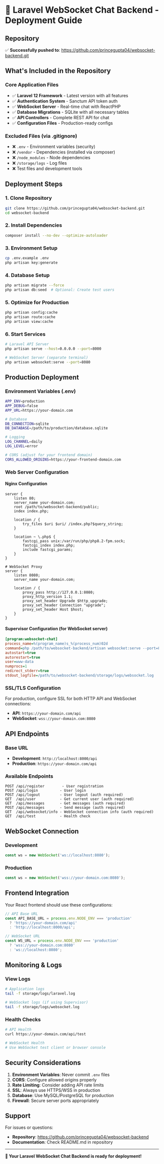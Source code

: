 # 🚀 Laravel WebSocket Chat Backend - Deployment Guide

## Repository
✅ **Successfully pushed to**: https://github.com/princegupta04/websocket-backend.git

## What's Included in the Repository

### Core Application Files
- ✅ **Laravel 12 Framework** - Latest version with all features
- ✅ **Authentication System** - Sanctum API token auth
- ✅ **WebSocket Server** - Real-time chat with ReactPHP
- ✅ **Database Migrations** - SQLite with all necessary tables
- ✅ **API Controllers** - Complete REST API for chat
- ✅ **Configuration Files** - Production-ready configs

### Excluded Files (via .gitignore)
- ❌ `.env` - Environment variables (security)
- ❌ `/vendor` - Dependencies (installed via composer)
- ❌ `/node_modules` - Node dependencies
- ❌ `/storage/logs` - Log files
- ❌ Test files and development tools

## Deployment Steps

### 1. Clone Repository
```bash
git clone https://github.com/princegupta04/websocket-backend.git
cd websocket-backend
```

### 2. Install Dependencies
```bash
composer install --no-dev --optimize-autoloader
```

### 3. Environment Setup
```bash
cp .env.example .env
php artisan key:generate
```

### 4. Database Setup
```bash
php artisan migrate --force
php artisan db:seed  # Optional: Create test users
```

### 5. Optimize for Production
```bash
php artisan config:cache
php artisan route:cache
php artisan view:cache
```

### 6. Start Services
```bash
# Laravel API Server
php artisan serve --host=0.0.0.0 --port=8000

# WebSocket Server (separate terminal)
php artisan websocket:serve --port=8080
```

## Production Deployment

### Environment Variables (.env)
```bash
APP_ENV=production
APP_DEBUG=false
APP_URL=https://your-domain.com

# Database
DB_CONNECTION=sqlite
DB_DATABASE=/path/to/production/database.sqlite

# Logging
LOG_CHANNEL=daily
LOG_LEVEL=error

# CORS (adjust for your frontend domain)
CORS_ALLOWED_ORIGINS=https://your-frontend-domain.com
```

### Web Server Configuration

#### Nginx Configuration
```nginx
server {
    listen 80;
    server_name your-domain.com;
    root /path/to/websocket-backend/public;
    index index.php;

    location / {
        try_files $uri $uri/ /index.php?$query_string;
    }

    location ~ \.php$ {
        fastcgi_pass unix:/var/run/php/php8.2-fpm.sock;
        fastcgi_index index.php;
        include fastcgi_params;
    }
}

# WebSocket Proxy
server {
    listen 8080;
    server_name your-domain.com;
    
    location / {
        proxy_pass http://127.0.0.1:8080;
        proxy_http_version 1.1;
        proxy_set_header Upgrade $http_upgrade;
        proxy_set_header Connection "upgrade";
        proxy_set_header Host $host;
    }
}
```

#### Supervisor Configuration (for WebSocket server)
```ini
[program:websocket-chat]
process_name=%(program_name)s_%(process_num)02d
command=php /path/to/websocket-backend/artisan websocket:serve --port=8080
autostart=true
autorestart=true
user=www-data
numprocs=1
redirect_stderr=true
stdout_logfile=/path/to/websocket-backend/storage/logs/websocket.log
```

### SSL/TLS Configuration
For production, configure SSL for both HTTP API and WebSocket connections:
- **API**: `https://your-domain.com/api`
- **WebSocket**: `wss://your-domain.com:8080`

## API Endpoints

### Base URL
- **Development**: `http://localhost:8000/api`
- **Production**: `https://your-domain.com/api`

### Available Endpoints
```
POST /api/register        - User registration
POST /api/login          - User login
POST /api/logout         - User logout (auth required)
GET  /api/user           - Get current user (auth required)
GET  /api/messages       - Get messages (auth required)
POST /api/messages       - Send message (auth required)
GET  /api/websocket/info - WebSocket connection info (auth required)
GET  /api/test           - Health check
```

## WebSocket Connection

### Development
```javascript
const ws = new WebSocket('ws://localhost:8080');
```

### Production
```javascript
const ws = new WebSocket('wss://your-domain.com:8080');
```

## Frontend Integration

Your React frontend should use these configurations:

```javascript
// API Base URL
const API_BASE_URL = process.env.NODE_ENV === 'production' 
  ? 'https://your-domain.com/api'
  : 'http://localhost:8000/api';

// WebSocket URL
const WS_URL = process.env.NODE_ENV === 'production'
  ? 'wss://your-domain.com:8080'
  : 'ws://localhost:8080';
```

## Monitoring & Logs

### View Logs
```bash
# Application logs
tail -f storage/logs/laravel.log

# WebSocket logs (if using Supervisor)
tail -f storage/logs/websocket.log
```

### Health Checks
```bash
# API Health
curl https://your-domain.com/api/test

# WebSocket Health
# Use WebSocket test client or browser console
```

## Security Considerations

1. **Environment Variables**: Never commit `.env` files
2. **CORS**: Configure allowed origins properly
3. **Rate Limiting**: Consider adding API rate limits
4. **SSL**: Always use HTTPS/WSS in production
5. **Database**: Use MySQL/PostgreSQL for production
6. **Firewall**: Secure server ports appropriately

## Support

For issues or questions:
- **Repository**: https://github.com/princegupta04/websocket-backend
- **Documentation**: Check README.md in repository

---

**🎉 Your Laravel WebSocket Chat Backend is ready for deployment!**
